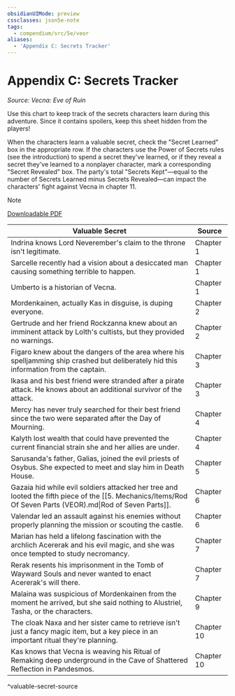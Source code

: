 ```yaml
---
obsidianUIMode: preview
cssclasses: json5e-note
tags:
  - compendium/src/5e/veor
aliases:
  - 'Appendix C: Secrets Tracker'
---
```

# Appendix C: Secrets Tracker
*Source: Vecna: Eve of Ruin* 

Use this chart to keep track of the secrets characters learn during this adventure. Since it contains spoilers, keep this sheet hidden from the players!

When the characters learn a valuable secret, check the "Secret Learned" box in the appropriate row. If the characters use the Power of Secrets rules (see the introduction) to spend a secret they've learned, or if they reveal a secret they've learned to a nonplayer character, mark a corresponding "Secret Revealed" box. The party's total "Secrets Kept"—equal to the number of Secrets Learned minus Secrets Revealed—can impact the characters' fight against Vecna in chapter 11.

> [!note]
> [Downloadable PDF](https://raw.githubusercontent.com/5etools-mirror-3/5etools-img/main/pdf/VEoR/secrets-tracker.pdf)

| Valuable Secret | Source |
|-----------------|--------|
| Indrina knows Lord Neverember's claim to the throne isn't legitimate. | Chapter 1 |
| Sarcelle recently had a vision about a desiccated man causing something terrible to happen. | Chapter 1 |
| Umberto is a historian of Vecna. | Chapter 1 |
| Mordenkainen, actually Kas in disguise, is duping everyone. | Chapter 2 |
| Gertrude and her friend Rockzanna knew about an imminent attack by Lolth's cultists, but they provided no warnings. | Chapter 2 |
| Figaro knew about the dangers of the area where his spelljamming ship crashed but deliberately hid this information from the captain. | Chapter 3 |
| Ikasa and his best friend were stranded after a pirate attack. He knows about an additional survivor of the attack. | Chapter 3 |
| Mercy has never truly searched for their best friend since the two were separated after the Day of Mourning. | Chapter 4 |
| Kalyth lost wealth that could have prevented the current financial strain she and her allies are under. | Chapter 4 |
| Sarusanda's father, Galias, joined the evil priests of Osybus. She expected to meet and slay him in Death House. | Chapter 5 |
| Gazaia hid while evil soldiers attacked her tree and looted the fifth piece of the [[5. Mechanics/Items/Rod Of Seven Parts (VEOR).md\|Rod of Seven Parts]]. | Chapter 6 |
| Valendar led an assault against his enemies without properly planning the mission or scouting the castle. | Chapter 6 |
| Marian has held a lifelong fascination with the archlich Acererak and his evil magic, and she was once tempted to study necromancy. | Chapter 7 |
| Rerak resents his imprisonment in the Tomb of Wayward Souls and never wanted to enact Acererak's will there. | Chapter 7 |
| Malaina was suspicious of Mordenkainen from the moment he arrived, but she said nothing to Alustriel, Tasha, or the characters. | Chapter 9 |
| The cloak Naxa and her sister came to retrieve isn't just a fancy magic item, but a key piece in an important ritual they're planning. | Chapter 10 |
| Kas knows that Vecna is weaving his Ritual of Remaking deep underground in the Cave of Shattered Reflection in Pandesmos. | Chapter 10 |
^valuable-secret-source
